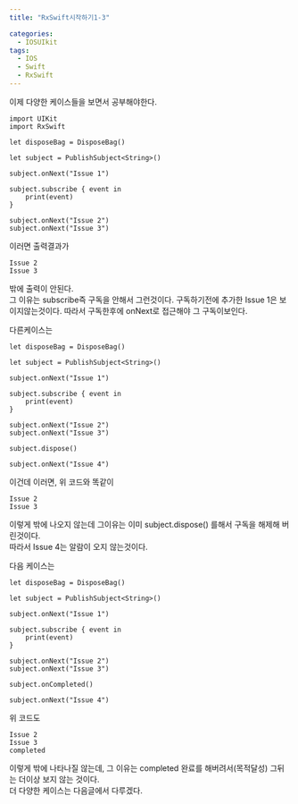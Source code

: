```yaml
---
title: "RxSwift시작하기1-3"

categories:
  - IOSUIkit
tags:
  - IOS
  - Swift
  - RxSwift
---
```


이제 다양한 케이스들을 보면서 공부해야한다.
~~~
import UIKit
import RxSwift

let disposeBag = DisposeBag()

let subject = PublishSubject<String>()

subject.onNext("Issue 1")

subject.subscribe { event in
    print(event)
}

subject.onNext("Issue 2")
subject.onNext("Issue 3")
~~~
이러면 출력결과가
~~~ 
Issue 2
Issue 3 
~~~
밖에 출력이 안된다.   
그 이유는 subscribe즉 구독을 안해서 그런것이다. 구독하기전에 추가한 Issue 1은 보이지않는것이다. 따라서 구독한후에 onNext로 접근해야 그 구독이보인다.

다른케이스는
~~~
let disposeBag = DisposeBag()

let subject = PublishSubject<String>()

subject.onNext("Issue 1")

subject.subscribe { event in
    print(event)
}

subject.onNext("Issue 2")
subject.onNext("Issue 3")

subject.dispose()

subject.onNext("Issue 4")
~~~
이건데 이러면, 위 코드와 똑같이
~~~
Issue 2
Issue 3 
~~~
이렇게 밖에 나오지 않는데 그이유는
이미 subject.dispose() 를해서 구독을 해제해 버린것이다.  
따라서 Issue 4는 알람이 오지 않는것이다.    

다음 케이스는
~~~
let disposeBag = DisposeBag()

let subject = PublishSubject<String>()

subject.onNext("Issue 1")

subject.subscribe { event in
    print(event)
}

subject.onNext("Issue 2")
subject.onNext("Issue 3")

subject.onCompleted()

subject.onNext("Issue 4")
~~~
위 코드도
~~~
Issue 2
Issue 3
completed
~~~
이렇게 밖에 나타나질 않는데, 그 이유는 completed 완료를 해버려서(목적달성) 그뒤는 더이상 보지 않는 것이다.  
더 다양한 케이스는 다음글에서 다루겠다.